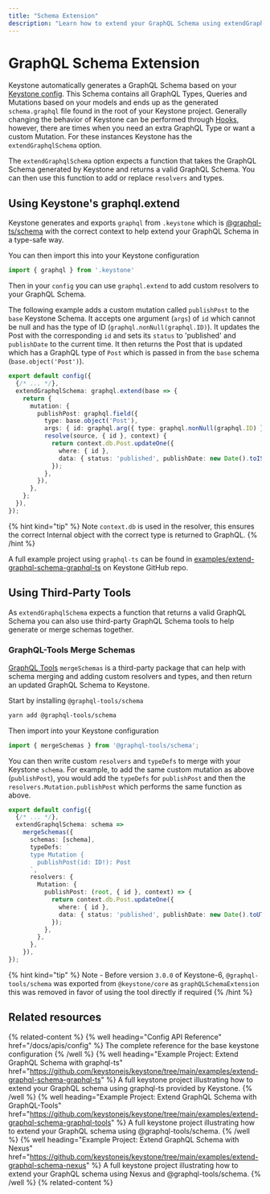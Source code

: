 ```yaml
---
title: "Schema Extension"
description: "Learn how to extend your GraphQL Schema using extendGraphqlSchema."
---
```


# GraphQL Schema Extension

Keystone automatically generates a GraphQL Schema based on your [Keystone config](../apis/config). This Schema contains all GraphQL Types, Queries and Mutations based on your models and ends up as the generated `schema.graphql` file found in the root of your Keystone project.
Generally changing the behavior of Keystone can be performed through [Hooks](../apis/hooks), however, there are times when you need an extra GraphQL Type or want a custom Mutation. For these instances Keystone has the `extendGraphqlSchema` option.

The `extendGraphqlSchema` option expects a function that takes the GraphQL Schema generated by Keystone and returns a valid GraphQL Schema. You can then use this function to add or replace `resolvers` and types.

## Using Keystone's graphql.extend

Keystone generates and exports `graphql` from `.keystone` which is [@graphql-ts/schema](https://docsmill.dev/npm/@graphql-ts/schema) with the correct context to help extend your GraphQL Schema in a type-safe way.

You can then import this into your Keystone configuration

```ts
import { graphql } from '.keystone'
```

Then in your `config` you can use `graphql.extend` to add custom resolvers to your GraphQL Schema.

The following example adds a custom mutation called `publishPost` to the `base` Keystone Schema. It accepts one argument (`args`) of `id` which cannot be null and has the type of ID (`graphql.nonNull(graphql.ID)`). It updates the Post with the corresponding `id` and sets its `status` to 'published' and `publishDate` to the current time.
It then returns the Post that is updated which has a GraphQL type of `Post` which is passed in from the `base` schema (`base.object('Post')`).

```ts
export default config({
  {/* ... */},
  extendGraphqlSchema: graphql.extend(base => {
    return {
      mutation: {
        publishPost: graphql.field({
          type: base.object('Post'),
          args: { id: graphql.arg({ type: graphql.nonNull(graphql.ID) }) },
          resolve(source, { id }, context) {
            return context.db.Post.updateOne({
              where: { id },
              data: { status: 'published', publishDate: new Date().toISOString() },
            });
          },
        }),
      },
    };
  }),
});
```

{% hint kind="tip" %}
Note `context.db` is used in the resolver, this ensures the correct Internal object with the correct type is returned to GraphQL.
{% /hint %}

A full example project using `graphql-ts` can be found in [examples/extend-graphql-schema-graphql-ts](https://github.com/keystonejs/keystone/tree/main/examples/extend-graphql-schema-graphql-ts) on Keystone GitHub repo.

## Using Third-Party Tools

As `extendGraphqlSchema` expects a function that returns a valid GraphQL Schema you can also use third-party GraphQL Schema tools to help generate or merge schemas together.

### GraphQL-Tools Merge Schemas

[GraphQL Tools](https://www.graphql-tools.com/) `mergeSchemas` is a third-party package that can help with schema merging and adding custom resolvers and types, and then return an updated GraphQL Schema to Keystone.

Start by installing `@graphql-tools/schema`

```bash
yarn add @graphql-tools/schema
```

Then import into your Keystone configuration

```ts
import { mergeSchemas } from '@graphql-tools/schema';
```

You can then write custom `resolvers` and `typeDefs` to merge with your Keystone `schema`. For example, to add the same custom mutation as above (`publishPost`), you would add the `typeDefs` for `publishPost` and then the `resolvers.Mutation.publishPost`
which performs the same function as above.

```ts
export default config({
  {/* ... */},
  extendGraphqlSchema: schema =>
    mergeSchemas({
      schemas: [schema],
      typeDefs: `
      type Mutation {
        publishPost(id: ID!): Post
      `,
      resolvers: {
        Mutation: {
          publishPost: (root, { id }, context) => {
            return context.db.Post.updateOne({
              where: { id },
              data: { status: 'published', publishDate: new Date().toUTCString() },
            });
          },
        },
      },
    }),
});
```

{% hint kind="tip" %}
Note - Before version `3.0.0` of Keystone-6, `@graphql-tools/schema` was exported from `@keystone/core` as `graphQLSchemaExtension` this was removed in favor of using the tool directly if required
{% /hint %}

## Related resources

{% related-content %}
{% well heading="Config API Reference" href="/docs/apis/config" %}
The complete reference for the base keystone configuration
{% /well %}
{% well heading="Example Project: Extend GraphQL Schema with graphql-ts" href="https://github.com/keystonejs/keystone/tree/main/examples/extend-graphql-schema-graphql-ts" %}
A full keystone project illustrating how to extend your GraphQL schema using graphql-ts provided by Keystone.
{% /well %}
{% well heading="Example Project: Extend GraphQL Schema with GraphQL-Tools" href="https://github.com/keystonejs/keystone/tree/main/examples/extend-graphql-schema-graphql-tools" %}
A full keystone project illustrating how to extend your GraphQL schema using @graphql-tools/schema.
{% /well %}
{% well heading="Example Project: Extend GraphQL Schema with Nexus" href="https://github.com/keystonejs/keystone/tree/main/examples/extend-graphql-schema-nexus" %}
A full keystone project illustrating how to extend your GraphQL schema using Nexus and @graphql-tools/schema.
{% /well %}
{% related-content %}
